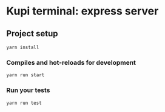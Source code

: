 # Kupi terminal: express server

## Project setup
```
yarn install
```

### Compiles and hot-reloads for development
```
yarn run start
```

### Run your tests
```
yarn run test
```
